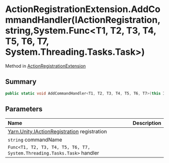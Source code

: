 # ActionRegistrationExtension.AddCommandHandler(IActionRegistration,string,System.Func<T1, T2, T3, T4, T5, T6, T7, System.Threading.Tasks.Task>)

Method in [ActionRegistrationExtension](/docs/api/csharp/yarn.unity.actionregistrationextension.md)

## Summary



```csharp
public static void AddCommandHandler<T1, T2, T3, T4, T5, T6, T7>(this IActionRegistration registration, string commandName, System.Func<T1, T2, T3, T4, T5, T6, T7, System.Threading.Tasks.Task> handler);
```

## Parameters

|Name|Description|
|:---|:---|
|[Yarn.Unity.IActionRegistration](/docs/api/csharp/yarn.unity.iactionregistration.md) registration||
|`string` commandName||
|`Func<T1, T2, T3, T4, T5, T6, T7, System.Threading.Tasks.Task>` handler||

